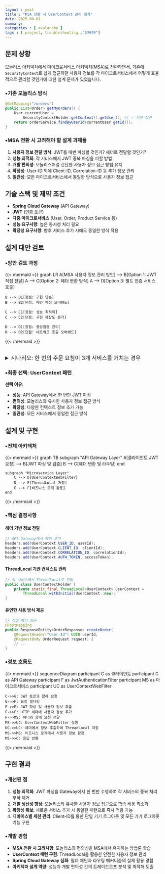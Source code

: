```yaml
---
layout : post
title : "MSA 전환 시 UserContext 관리 설계"
date: 2025-08-01
summary: 
categories : [ avalanche ]
tags : [ project, troubleshooting ,"항해99"]
---
```


## 문제 상황
모놀리스 아키텍처에서 마이크로서비스 아키텍처(MSA)로 전환하면서, 기존에 `SecurityContext`로 쉽게 접근하던 사용자 정보를 각 마이크로서비스에서 어떻게 효율적으로 관리할 것인가에 대한 설계 문제가 있었습니다.

### ▪️기존 모놀리스 방식

```java
@GetMapping("/orders")
public List<Order> getMyOrders() {
    User currentUser = 
        SecurityContextHolder.getContext().getUser(); // ✅ 쉬운 접근
    return orderService.findByUserId(currentUser.getId());
}
```

### ▪️MSA 전환 시 고려해야 할 설계 과제들

1. **사용자 정보 전달 방식**: JWT를 매번 파싱할 것인가? 헤더로 전달할 것인가?
2. **성능 최적화**: 각 서비스에서 JWT 중복 파싱을 피할 방법
3. **개발 편의성**: 모놀리스처럼 간단한 사용자 정보 접근 방법 유지
4. **확장성**: User-ID 외에 Client-ID, Correlation-ID 등 추가 정보 관리
5. **일관성**: 모든 마이크로서비스에서 동일한 방식으로 사용자 정보 접근


## 기술 스택 및 제약 조건
- **Spring Cloud Gateway** (API Gateway)
- **JWT** (인증 토큰)
- **다중 마이크로서비스** (User, Order, Product Service 등)
- **성능 요구사항**: 높은 동시성 처리 필요
- **확장성 요구사항**: 향후 서비스 추가 시에도 동일한 방식 적용

## 설계 대안 검토

### ▪️방안 검토 과정

{{< mermaid >}}
graph LR
    A[MSA 사용자 정보 관리 방안] --> B[Option 1: JWT 직접 전달]
    A --> C[Option 2: 헤더 변환 방식]
    A --> D[Option 3: 별도 인증 서비스 호출]
    
    B --> B1[장점: 구현 단순]
    B --> B2[단점: 매번 파싱 오버헤드]
    
    C --> C1[장점: 성능 최적화]
    C --> C2[단점: 구현 복잡도 증가]
    
    D --> D1[장점: 중앙집중 관리]  
    D --> D2[단점: 네트워크 호출 오버헤드]
{{< /mermaid >}}

<br>

<details>
<summary style="font-size: large;">
 <span class="font-emphasis-underline">시나리오: 한 번의 주문 요청이 3개 서비스를 거치는 경우</span>
</summary>

> 사용자 주문 요청 1번 → 주문서비스 → 상품서비스 → 포인트서비스


* Option 1: **JWT 직접 전달**

```
1번 요청이지만:
- 주문서비스: JWT 파싱 (1번)
- 상품서비스: JWT 파싱 (2번)
- 포인트서비스: JWT 파싱 (3번)

총 인증 처리: 3번 (중복!)
```


* Option 3: **별도 인증 서비스 호출**

```
1번 요청이지만:
- 주문서비스: 인증서비스에 HTTP 호출 (1번)
- 상품서비스: 인증서비스에 HTTP 호출 (2번)
- 포인트서비스: 인증서비스에 HTTP 호출 (3번)

총 인증 처리: 3번 (중복!)
```

* Option 2: **헤더 변환 방식**

```
1번 요청:
- Gateway: JWT 파싱 (1번만!)
- 주문서비스: 헤더에서 바로 사용 (파싱 0번)
- 상품서비스: 헤더에서 바로 사용 (파싱 0번)
- 포인트서비스: 헤더에서 바로 사용 (파싱 0번)

총 인증 처리: 1번만!
```

</details>

### ▪️최종 선택: UserContext 패턴
**선택 이유:**
- **성능**: API Gateway에서 한 번만 JWT 파싱
- **편의성**: 모놀리스와 유사한 사용자 정보 접근 방식
- **확장성**: 다양한 컨텍스트 정보 추가 가능
- **일관성**: 모든 서비스에서 동일한 접근 방식

## 설계 및 구현

### ▪️전체 아키텍처

{{< mermaid >}}
graph TB
subgraph "API Gateway Layer"
A[클라이언트 JWT 요청] --> B[JWT 파싱 및 검증]
B --> C[헤더 변환 및 라우팅]
end

    subgraph "Microservice Layer"  
        C --> D[UserContextWebFilter]
        D --> E[ThreadLocal 저장]
        E --> F[비즈니스 로직 활용]
    end
{{< /mermaid >}}

### ▪️핵심 결정사항

#### 헤더 기반 정보 전달

```java
// API Gateway에서 헤더 추가
headers.add(UserContext.USER_ID, userId);
headers.add(UserContext.CLIENT_ID, clientId);
headers.add(UserContext.CORRELATION_ID, correlationId);
headers.add(UserContext.AUTH_TOKEN, accessToken);
```

#### ThreadLocal 기반 컨텍스트 관리

```java
// 각 서비스에서 ThreadLocal로 관리
public class UserContextHolder {
    private static final ThreadLocal<UserContext> userContext = 
        ThreadLocal.withInitial(UserContext::new);
}
```

#### 유연한 사용 방식 제공

```java
// 직접 헤더 접근
@PostMapping
public ResponseEntity<OrderResponse> createOrder(
    @RequestHeader("User-Id") UUID userId,
    @RequestBody OrderRequest request) {
    // ...
}
```

### ▪️정보 흐름도

{{< mermaid >}}
sequenceDiagram
    participant C as 클라이언트
    participant G as API Gateway
    participant F as JwtAuthenticationFilter
    participant MS as 마이크로서비스
    participant UC as UserContextWebFilter
    
    C->>G: JWT 토큰과 함께 요청
    G->>F: 요청 필터링
    F->>F: JWT 파싱 및 사용자 정보 추출
    F->>F: HTTP 헤더에 사용자 정보 추가
    F->>MS: 헤더와 함께 요청 전달
    MS->>UC: UserContextWebFilter 실행
    UC->>UC: 헤더에서 정보 추출하여 ThreadLocal 저장
    MS->>MS: 비즈니스 로직에서 사용자 정보 활용
    MS->>C: 응답 반환
{{< /mermaid >}}

## 구현 결과

### ▪️개선된 점
1. **성능 최적화**: JWT 파싱을 Gateway에서 한 번만 수행하여 각 서비스의 중복 처리 부하 제거
2. **개발 생산성 향상**: 모놀리스와 유사한 사용자 정보 접근으로 학습 비용 최소화
3. **확장성 확보**: 새로운 서비스 추가 시 동일한 패턴으로 즉시 적용 가능
4. **디바이스별 세션 관리**: Client-ID를 통한 단일 기기 로그아웃 및 모든 기기 로그아웃 기능 구현


### ▪️개발 경험
- **MSA 전환 시 고려사항**: 모놀리스의 편의성을 MSA에서 유지하는 방법론 학습
- **UserContext 패턴 구현**: ThreadLocal을 활용한 안전한 사용자 정보 관리
- **Spring Cloud Gateway 심화**: 필터 체인과 라우팅 메커니즘의 실제 활용 경험
- **아키텍처 설계 역량**: 성능과 개발 편의성 간의 트레이드오프 분석 및 최적해 도출


